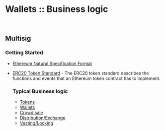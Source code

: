 # Wallets :: Business logic

<br>

## Multisig

### Getting Started

* [Ethereum Natural Specification Format](https://github.com/ethereum/wiki/wiki/Ethereum-Natural-Specification-Format)
* [ERC20 Token Standard](https://theethereum.wiki/w/index.php/ERC20_Token_Standard) - The ERC20 token standard describes the functions and events that an Ethereum token contract has to implement.


	### Typical Business logic
	* [Tokens](logic/tokens.md)
	* [Wallets](logic/wallets.md)
	* [Crowd sale](logic/sale.md)
	* [Distribution/Exchange](logic/distribution-and-exchange.md)
	* [Vesting/Locking](logic/vesting.md)

<br>
